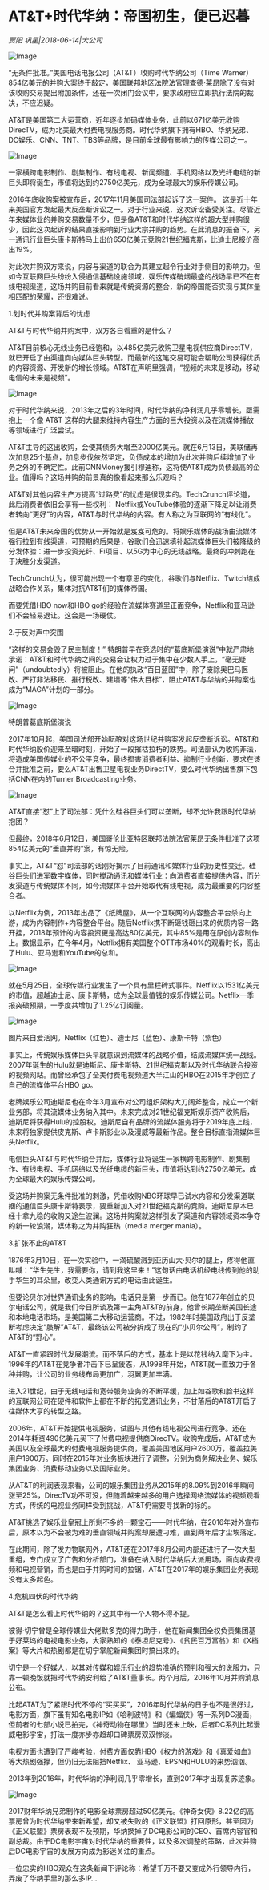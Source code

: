# AT&T+时代华纳：帝国初生，便已迟暮

*贾阳 巩星|2018-06-14|大公司*

![Image](http://p9.pstatp.com/large/pgc-image/1529055183355f6ad2f36df)

“无条件批准。”美国电话电报公司（AT&T）收购时代华纳公司（Time Warner）854亿美元的并购大案终于敲定，美国联邦地区法院法官理查德·莱昂除了没有对该收购交易提出附加条件，还在一次闭门会议中，要求政府应立即执行法院的裁决，不应迟疑。

AT&T是美国第二大运营商，近年逐步加码媒体业务，此前以671亿美元收购DirecTV，成为北美最大付费电视服务商。时代华纳旗下拥有HBO、华纳兄弟、DC娱乐、CNN、TNT、TBS等品牌，是目前全球最有影响力的传媒公司之一。

![Image](http://p3.pstatp.com/large/pgc-image/1529055154242ca61ed1384)

一家横跨电影制作、剧集制作、有线电视、新闻频道、手机网络以及光纤电缆的新巨头即将诞生，市值将达到约2750亿美元，成为全球最大的娱乐传媒公司。

2016年底收购案被宣布后，2017年11月美国司法部起诉了这一案件。 这是近十年来美国官方发起最大反垄断诉讼之一。对于行业来说，这次诉讼备受关注。尽管近年来媒体业的并购交易数量不少，但是像AT&T和时代华纳这样的超大型并购很少，因此这次起诉的结果直接影响到行业大宗并购的趋势。在此消息的振奋下，另一通讯行业巨头康卡斯特马上出价650亿美元竞购21世纪福克斯，比迪士尼报价高出19%。

对此次并购双方来说，内容与渠道的联合为其建立起令行业对手侧目的影响力。但如今互联网巨头纷纷入侵通信基础设施领域，娱乐传媒硝烟最盛的战场早已不在有线电视渠道，这场并购目前看来就是传统资源的整合，新的帝国能否实现与其体量相匹配的荣耀，还很难说。

1.划时代并购案背后的忧虑

AT&T与时代华纳并购案中，双方各自看重的是什么？

AT&T目前核心无线业务已经饱和，以485亿美元收购卫星电视供应商DirectTV，就已开启了由渠道商向媒体巨头转型。而最新的这笔交易可能会帮助公司获得优质的内容资源、开发新的增长领域。AT&T在声明里强调，“视频的未来是移动，移动电信的未来是视频”。

![Image](http://p3.pstatp.com/large/pgc-image/15290551543122e1cba270d)

对于时代华纳来说，2013年之后的3年时间，时代华纳的净利润几乎零增长，亟需抱上一个像 AT&T 这样的大腿来维持内容生产方面的巨大投资以及在流媒体播放等领域进行广泛尝试。

AT&T主导的这出收购，会使其债务大增至2000亿美元。就在6月13日，美联储再次加息25个基点，加息步伐依然坚定，负债成本的增加为此次并购后续增加了业务之外的不确定性。此前CNNMoney援引穆迪称，这将使AT&T成为负债最高的企业。值得吗？这场并购的前景真的像看起来那么乐观吗？

AT&T对其他内容生产方提高“过路费”的忧虑是很现实的。TechCrunch评论道，此后消费者依旧会享有一些权利： Netflix或YouTube体验的逐渐下降足以让消费者转向“更好”的内容，AT&T与时代华纳的内容。有人称之为互联网的“有线化”。

但是AT&T未来帝国的优势从一开始就是岌岌可危的。将娱乐媒体的战场由流媒体强行拉到有线渠道，可预期的后果是，谷歌们会迅速填补起流媒体巨头们被降级的分发体验：进一步投资光纤、Fi项目、以5G为中心的无线战略。最终的冲刺跑在于决胜分发渠道。

TechCrunch认为，很可能出现一个有意思的变化，谷歌们与Netflix、Twitch结成战略合作关系，集体对抗AT&T们的媒体帝国。

而要凭借HBO now和HBO go的经验在流媒体赛道里正面竞争，Netflix和亚马逊们不会轻易退让。这会是一场硬仗。

2.于反对声中突围

“这样的交易会毁了民主制度！” 特朗普早在竞选时的“葛底斯堡演说”中就严肃地承诺：AT&T和时代华纳之间的交易会让权力过于集中在少数人手上，“毫无疑问”（undoubtedly）将被阻止。在他的执政“百日蓝图”中，除了废除奥巴马医改、严打非法移民、推行税改、建墙等“伟大目标”，阻止AT&T与华纳的并购案也成为“MAGA”计划的一部分。

![Image](http://p1.pstatp.com/large/pgc-image/1529055154651582b3e8e09)

特朗普葛底斯堡演说

2017年10月起，美国司法部开始酝酿对这场世纪并购案发起反垄断诉讼。AT&T和时代华纳股价迎来至暗时刻，开始了一段摧枯拉朽的跌势。司法部认为收购非法，将造成美国传媒业的不公平竞争，最终损害消费者利益、抑制行业创新，要求在该合并批准之前，要么AT&T出售卫星电视业务DirectTV，要么时代华纳出售旗下包括CNN在内的Turner Broadcasting业务。

![Image](http://p1.pstatp.com/large/pgc-image/1529055154387468cf77bc4)

AT&T直接“怼”上了司法部：凭什么硅谷巨头们可以垄断，却不允许我跟时代华纳抱团？

但最终，2018年6月12日，美国哥伦比亚特区联邦法院法官莱昂无条件批准了这项854亿美元的“垂直并购”案，有惊无险。

事实上，AT&T“怼”司法部的话刚好揭示了目前通讯和媒体行业的历史性变迁。硅谷巨头们进军数字媒体，同时搅动通讯和媒体行业：向消费者直接提供内容，而分发渠道与传统媒体不同，如今流媒体平台开始取代有线电视，成为最重要的内容整合者。

以Netflix为例，2013年出品了《纸牌屋》，从一个互联网的内容整合平台杀向上游，成为内容制作+内容整合平台。随后Netflix携不断砸钱砸出来的优质内容一路开挂，2018年预计的内容投资更是高达80亿美元，其中85%是用在原创内容制作上。数据显示，在今年4月，Netflix拥有美国整个OTT市场40%的观看时长，高出了Hulu、亚马逊和YouTube的总和。

![Image](http://p9.pstatp.com/large/pgc-image/1529055154199ce64c35cb8)

就在5月25日，全球传媒行业发生了一个具有里程碑式事件。Netflix以1531亿美元的市值，超越迪士尼、康卡斯特，成为全球最值钱的娱乐传媒公司。Netflix一季报突破预期，一季度共增加了1.25亿订阅量。

![Image](http://p3.pstatp.com/large/pgc-image/15290551545513e2251d99e)

图片来自爱活网。Netflix（红色）、迪士尼（蓝色）、康斯卡特（紫色）

事实上，传统娱乐媒体巨头早就意识到流媒体的战略价值，结成流媒体统一战线。2007年诞生的Hulu就是迪斯尼、康卡斯特、21世纪福克斯以及时代华纳联合投资的视频网站。而曾经承包了全美付费电视频道大半江山的HBO在2015年才创立了自己的流媒体平台HBO go。

老牌娱乐公司迪斯尼也在今年3月宣布对公司组织架构大刀阔斧整合，成立一个新业务部，将其流媒体业务纳入其中。未来完成对21世纪福克斯娱乐资产收购后，迪斯尼将获得Hulu的控股权。迪斯尼自有品牌的流媒体服务将于2019年底上线，未来将独家提供皮克斯、卢卡斯影业以及漫威等最新作品。整合目标直指流媒体巨头Netflix。

电信巨头AT&T与时代华纳合并后，媒体行业将诞生一家横跨电影制作、剧集制作、有线电视、手机网络以及光纤电缆的新巨头，市值将达到约2750亿美元，成为全球最大的娱乐传媒公司。

受这场并购案无条件批准的刺激，凭借收购NBC环球早已试水内容和分发渠道联姻的通信巨头康卡斯特表示，要重新加入对21世纪福克斯的竞购。迪斯尼原本已经十拿九稳的收购又途生波澜。这场并购案就这样引发了渠道和内容领域资本争夺的新一轮浪潮，媒体称之为并购狂热（media merger mania）。

3.扩张不止的AT&T

1876年3月10日，在一次实验中，一滴硫酸溅到亚历山大·贝尔的腿上，疼得他直叫喊：“华生先生，我需要你，请到我这里来！”这句话由电话机经电线传到他的助手华生的耳朵里，改变人类通讯方式的电话由此诞生。

但要论贝尔对世界通讯业务的影响，电话只是第一步而已。他在1877年创立的贝尔电话公司，就是我们今日所谈及第一主角AT&T的前身，他曾长期垄断美国长途和本地电话市场，是美国第二大移动运营商。不过，1982年时美国政府出于反垄断考虑决定“肢解”AT&T，最终该公司被分拆成了现在的“小贝尔公司”，制约了AT&T的“野心”。

AT&T一直紧跟时代发展潮流。而不落后的方式，基本上是以花钱纳入麾下为主。1996年的AT&T在竞争者冲击下已呈疲态，从1998年开始，AT&T就一直致力于各种并购，让公司的业务线布局更加广，羽翼更加丰满。

进入21世纪，由于无线电话和宽带服务业务的不断平缓，加上如谷歌和脸书这样的互联网公司在硬件和软件上都在不断的拓宽通讯业务，不甘落后的AT&T开启了往媒体大亨的转型之路。

2006年，AT&T开始提供电视服务，试图与其他有线电视公司进行竞争。还在2014年耗资490亿美元买下了付费电视提供商DirecTV。收购完成后，AT&T成为美国以及全球最大的付费电视服务提供商，覆盖美国地区用户2600万，覆盖拉美用户1900万。同时在2015年对业务板块进行了调整，分别为商务解决业务、娱乐集团业务、消费移动业务以及国际业务。

从AT&T的利润表现来看，公司的娱乐集团业务从2015年的8.09%到2016年瞬间涨至25%，DirecTV功不可没，但随着越来越多的用户选择网络流媒体的视频观看方式，传统的电视业务同样受到挑战，AT&T仍需要寻找新的标的。

AT&T挑选了娱乐业皇冠上所剩不多的一颗宝石——时代华纳，在2016年对外宣布后，原本以为不会被为难的垂直领域并购案却屡遭刁难，直到两年后才尘埃落定。

在此期间，除了发力物联网外，AT&T还在2017年8月公司内部还进行了一次大型重组，专门成立了广告和分析部门，准备在纳入时代华纳后大派用场，面向收费视频和电视营销，而也是由于并购时间的拉锯，AT&T在2017年的娱乐集团业务表现没有太多起色。

4.危机四伏的时代华纳

AT&T是怎么看上时代华纳的？这其中有一个人物不得不提。

彼得·切宁曾是全球传媒业大佬默多克的得力助手，他在新闻集团全权负责集团基于好莱坞的电视电影业务，大家熟知的《泰坦尼克号》、《贫民百万富翁》和《X档案》等大片和热剧都是在切宁掌舵新闻集团时搞出来的。

切宁是一个好媒人，以其对传媒和娱乐行业的趋势准确的预判和强大的说服力，只靠一顿晚饭就把时代华纳安利给了AT&T董事长。两个月后，2016年10月并购消息公布。

比起AT&T为了紧跟时代不停的“买买买”，2016年时代华纳的日子也不是很好过，电影方面，旗下虽有知名电影IP如《哈利波特》和《蝙蝠侠》等一系列DC漫画，但前者的七部小说已拍完，《神奇动物在哪里》当时还未上映，后者DC系列比起漫威电影宇宙，打法一度亦步亦趋却口碑票房双双惨淡。

电视方面也遭到了严峻考验，付费方面仅靠HBO《权力的游戏》和《真爱如血》等大热剧强撑，但仍旧无法阻挡Netflix、 亚马逊、EPSN和HULU的来势汹汹。

2013年到2016年，时代华纳的净利润几乎零增长，直到2017年才出现复苏迹象。

![Image](http://p1.pstatp.com/large/pgc-image/152905515479706e637a928)

2017财年华纳兄弟制作的电影全球票房超过50亿美元。《神奇女侠》8.22亿的高票房曾为时代华纳带来新希望，却又被失败的《正义联盟》打回原形，甚至因为《正义联盟》票房表现不及预期，华纳换掉了DC电影公司的CEO、首席内容官和副总裁。由于DC电影宇宙对时代华纳的重要性，以及多次调整的策略，此次并购后DC电影宇宙的发展方向成为影迷关注的重点。

一位忠实的HBO观众在这条新闻下评论称：希望千万不要又变成外行领导内行，弄废了华纳手里的那么多IP…

